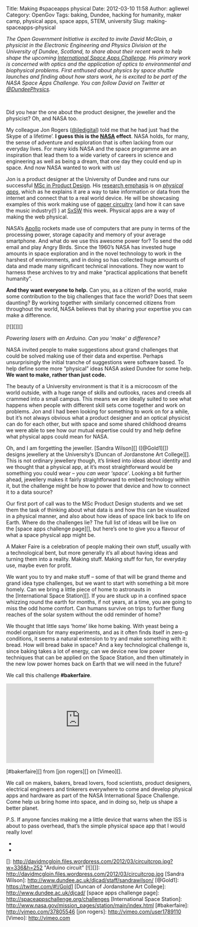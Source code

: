Title: Making #spaceapps physical
Date: 2012-03-10 11:58
Author: agllewel
Category: OpenGov
Tags: baking, Dundee, hacking for humanity, maker camp, physical apps, space apps, STEM, university
Slug: making-spaceapps-physical

*The Open Government Initiative is excited to invite David McGloin, a
physicist in the Electronic Engineering and Physics Division at the
University of Dundee, Scotland, to share about their recent work to help
shape the upcoming [International Space Apps Challenge][]. His primary
work is concerned with optics and the application of optics to
environmental and biophysical problems. First enthused about physics by
space shuttle launches and finding about how stars work, he is excited
to be part of the NASA Space Apps Challenge. You can follow David on
Twitter at [@DundeePhysics][].*

 

Did you hear the one about the product designer, the jeweller and the
physicist? Oh, and NASA too.

My colleague Jon Rogers ([@iledigital][]) told me that he had just ‘had
the Skype of a lifetime’. **I guess this is the [NASA][] effect**. NASA
holds, for many, the sense of adventure and exploration that is often
lacking from our everyday lives. For many kids NASA and the space
programme are an inspiration that lead them to a wide variety of careers
in science and engineering as well as being a dream, that one day they
could end up in space. And now NASA wanted to work with us!

Jon is a product designer at the University of Dundee and runs our
successful [MSc in Product Design][]. His [research emphasis][] is
on *[physical apps][]*, which as he explains it are a way to take
information or data from the internet and connect that to a real world
device. He will be showcasing examples of this work making use of [paper
circuitry][] (and how it can save the music industry(!) )
at [SxSW][] this week. Physical apps are a way of making the web
physical.

NASA’s [Apollo][] rockets made use of computers that are puny in terms
of the processing power, storage capacity and memory of your average
smartphone. And what do we use this awesome power for? To send the odd
email and play Angry Birds. Since the 1960’s NASA has invested huge
amounts in space exploration and in the novel technology to work in the
harshest of environments, and in doing so has collected huge amounts of
data and made many significant technical innovations. They now want to
harness these archives to try and make “practical applications that
benefit humanity”.

**And they want everyone to help.** Can you, as a citizen of the world,
make some contribution to the big challenges that face the world? Does
that seem daunting? By working together with similarly concerned
citizens from throughout the world, NASA believes that by sharing your
expertise you can make a difference.

<div id="attachment_327">

[![][]][]

*Powering lasers with an Arduino. Can you 'make' a difference?*

</div>

NASA invited people to make suggestions about grand challenges that
could be solved making use of their data and expertise. Perhaps
unsurprisingly the initial tranche of suggestions were software based.
To help define some more “physical” ideas NASA asked Dundee for some
help. **We want to make, rather than just code.**

The beauty of a University environment is that it is a microcosm of the
world outside, with a huge range of skills and outlooks, races and
creeds all crammed into a small campus. This means we are ideally suited
to see what happens when people with different skill sets come together
and work on problems. Jon and I had been looking for something to work
on for a while, but it’s not always obvious what a product designer and
an optical physicist can do for each other, but with space and some
shared childhood dreams we were able to see how our mutual expertise
could try and help define what physical apps could mean for NASA.

Oh, and I am forgetting the jeweller. [Sandra Wilson][] ([@Gold1][])
designs jewellery at the University’s [Duncan of Jordanstone Art
College][]. This is not ordinary jewellery though, it’s linked into
ideas about identity and we thought that a physical app, at it’s most
straightforward would be something you could wear – *you can wear
‘space’*. Looking a bit further ahead, jewellery makes it fairly
straightforward to embed technology within it, but the challenge might
be how to power that device and how to connect it to a data source?

Our first port of call was to the MSc Product Design students and we set
them the task of thinking about what data is and how this can be
visualized in a physical manner, and also about how ideas of space link
back to life on Earth. Where do the challenges lie? The full list of
ideas will be live on the [space apps challenge page][], but here’s one
to give you a flavour of what a space physical app might be.

A Maker Faire is a celebration of people making their own stuff, usually
with a technological bent, but more generally it’s all about having
ideas and turning them into a reality. Making stuff. Making stuff for
fun, for everyday use, maybe even for profit.

We want you to try and make stuff – some of that will be grand theme and
grand idea type challenges, but we want to start with something a bit
more homely. Can we bring a little piece of home to astronauts in
the [International Space Station][]. If you are stuck up in a confined
space whizzing round the earth for months, if not years, at a time, you
are going to miss the odd home comfort. Can humans survive on trips to
further flung reaches of the solar system without the odd reminder of
home?

We thought that little says ‘home’ like home baking. With yeast being a
model organism for many experiments, and as it often finds itself in
zero-g conditions, it seems a natural extension to try and make
something with it: bread. How will bread bake in space? And a key
technological challenge is, since baking takes a lot of energy, can we
device new low power techniques that can be applied on the Space
Station, and then ultimately in the new low power homes back on Earth
that we will need in the future?

We call this challenge **\#bakerfaire**.

<iframe src="http://player.vimeo.com/video/37805546?title=0&amp;byline=0&amp;portrait=0" frameborder="0" width="400" height="215"></iframe>

[\#bakerfaire][] from [jon rogers][] on [Vimeo][].

We call on makers, bakers, bread lovers, food scientists, product
designers, electrical engineers and tinkerers everywhere to come and
develop physical apps and hardware as part of the NASA International
Space Challenge. Come help us bring home into space, and in doing so,
help us shape a better planet.

P.S. If anyone fancies making me a little device that warns when the ISS
is about to pass overhead, that’s the simple physical space app that I
would really love!

*  
*

  [International Space Apps Challenge]: http://spaceappschallenge.org/
  [@DundeePhysics]: https://twitter.com/#!/dundeephysics
  [@iledigital]: https://twitter.com/#!/ileddigital
  [NASA]: http://www.nasa.gov/
  [MSc in Product Design]: http://productdesign.dundee.ac.uk/msc/
  [research emphasis]: http://productresearch.dundee.ac.uk/
  [physical apps]: https://mozillafestival.org/tag/physical-apps/
  [paper circuitry]: http://www.novalia.co.uk/
  [SxSW]: http://austin.lanyrd.com/ileddigital
  [Apollo]: http://www.nasa.gov/mission_pages/apollo/
  []: http://davidmcgloin.files.wordpress.com/2012/03/circuitcrop.jpg?w=336&h=252
    "Arduino circuit"
  [![][]]: http://davidmcgloin.files.wordpress.com/2012/03/circuitcrop.jpg
  [Sandra Wilson]: http://www.dundee.ac.uk/djcad/staff/sandrawilson/
  [@Gold1]: https://twitter.com/#!/Gold1
  [Duncan of Jordanstone Art College]: http://www.dundee.ac.uk/djcad/
  [space apps challenge page]: http://spaceappschallenge.org/challenges
  [International Space Station]: http://www.nasa.gov/mission_pages/station/main/index.html
  [\#bakerfaire]: http://vimeo.com/37805546
  [jon rogers]: http://vimeo.com/user1789110
  [Vimeo]: http://vimeo.com
